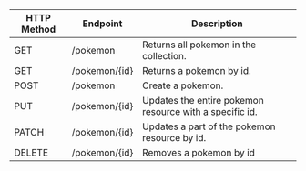 |HTTP Method|Endpoint|Description|
|----|----|----|
|GET | /pokemon | Returns all pokemon in the collection.|
|GET| /pokemon/{id}| Returns a pokemon by id.|
|POST| /pokemon| Create a pokemon. |
|PUT| /pokemon/{id}| Updates the entire pokemon resource with a specific id.|
|PATCH| /pokemon/{id}| Updates a part of the pokemon resource by id.|
|DELETE| /pokemon/{id}| Removes a pokemon by id|